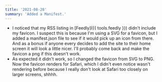```yaml
---
title: '2021-08-28'
summary: 'Added a Manifest.'
---
```


* I noticed that my RSS listing in [Feedly]({{ tools.feedly }}) didn't include my favicon. I suspect this is because I'm using a SVG for a favicon, but I added a manifest.json file to see if it would pick up an icon from there. And as a bonus if anyone every decides to add the site to their home screen it will look a little nicer. I'll probably come back and make the favicon a png if this doesn't work.
* As expected it didn't work, so I changed the favicon from SVG to PNG. Now the favicon renders for Safari, which I didn't even notice wasn't rendering before because I really don't look at Safari too closely on larger screens, shhhh.
